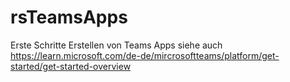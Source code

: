 # rsTeamsApps
Erste Schritte
Erstellen von Teams Apps
siehe auch https://learn.microsoft.com/de-de/mircrosoftteams/platform/get-started/get-started-overview

